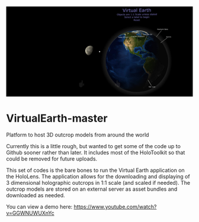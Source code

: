 ![Alt text](/RepoFiles/21752503_10102164198601063_5603727050237681120_o.jpg?raw=true "TitleScreenshot")

# VirtualEarth-master
Platform to host 3D outcrop models from around the world

Currently this is a little rough, but wanted to get some of the code up to Github sooner rather than later. It includes
most of the HoloToolkit so that could be removed for future uploads.

This set of codes is the bare bones to run the Virtual Earth application on the HoloLens. The application allows for the
downloading and displaying of 3 dimensional holographic outcrops in 1:1 scale (and scaled if needed). The outcrop models
are stored on an external server as asset bundles and downloaded as needed.



You can view a demo here:
https://www.youtube.com/watch?v=GGWNUWUXnYc
